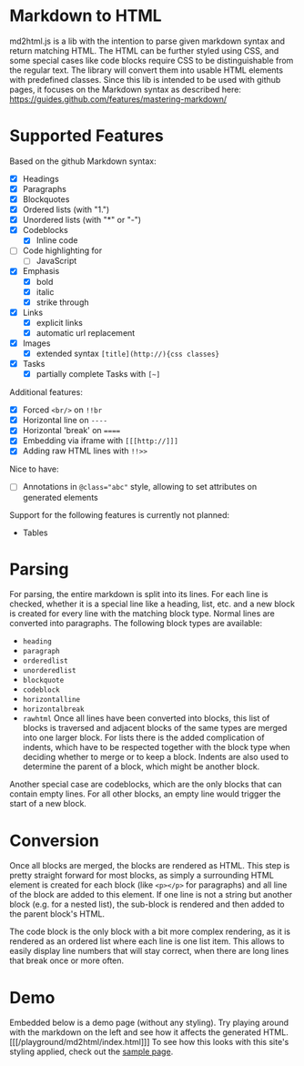 # Markdown to HTML
md2html.js is a lib with the intention to parse given markdown syntax and return
matching HTML. The HTML can be further styled using CSS, and some special cases
like code blocks require CSS to be distinguishable from the regular text. The
library will convert them into usable HTML elements with predefined classes.
Since this lib is intended to be used with github pages, it focuses on the Markdown
syntax as described here: https://guides.github.com/features/mastering-markdown/

# Supported Features
Based on the github Markdown syntax:
* [x] Headings
* [x] Paragraphs
* [x] Blockquotes
* [x] Ordered lists (with "1.")
* [x] Unordered lists (with "*" or "-")
* [x] Codeblocks
  * [x] Inline code
* [ ] Code highlighting for 
  * [ ] JavaScript
* [x] Emphasis
  * [x] bold
  * [x] italic
  * [x] strike through
* [x] Links
  * [x] explicit links
  * [x] automatic url replacement
* [x] Images
  * [x] extended syntax `[title](http://){css classes}`
* [x] Tasks
  * [x] partially complete Tasks with `[~]`

Additional features:
* [x] Forced `<br/>` on `!!br`
* [x] Horizontal line on `----`
* [x] Horizontal 'break' on `====`
* [x] Embedding via iframe with `[[[http://]]]`
* [x] Adding raw HTML lines with `!!>>`

Nice to have:
* [ ] Annotations in `@class="abc"` style, allowing to set attributes on generated elements

Support for the following features is currently not planned:
* Tables

# Parsing
For parsing, the entire markdown is split into its lines. For each line is checked,
whether it is a special line like a heading, list, etc. and a new block is created
for every line with the matching block type. Normal lines are converted into paragraphs.
The following block types are available:
* `heading`
* `paragraph`
* `orderedlist`
* `unorderedlist`
* `blockquote`
* `codeblock`
* `horizontalline`
* `horizontalbreak`
* `rawhtml`
Once all lines have been converted into blocks, this list of blocks is traversed and
adjacent blocks of the same types are merged into one larger block. For lists there is
the added complication of indents, which have to be respected together with the block
type when deciding whether to merge or to keep a block.
Indents are also used to determine the parent of a block, which might be another block.

Another special case are codeblocks, which are the only blocks that can contain empty
lines. For all other blocks, an empty line would trigger the start of a new block.

# Conversion
Once all blocks are merged, the blocks are rendered as HTML. This step is pretty straight
forward for most blocks, as simply a surrounding HTML element is created for each block
(like `<p></p>` for paragraphs) and all line of the block are added to this element. If one
line is not a string but another block (e.g. for a nested list), the sub-block is rendered
and then added to the parent block's HTML.

The code block is the only block with a bit more complex rendering, as it is rendered as an
ordered list where each line is one list item. This allows to easily display line numbers
that will stay correct, when there are long lines that break once or more often.

# Demo
Embedded below is a demo page (without any styling). Try playing around with the markdown
on the left and see how it affects the generated HTML.
[[[/playground/md2html/index.html]]]
To see how this looks with this site's styling applied, check out the [sample page](/playground/md2html/sample.md).